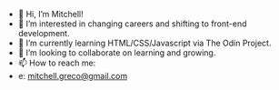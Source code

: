 - 👋 Hi, I’m Mitchell!
- 👀 I’m interested in changing careers and shifting to front-end development.
- 🌱 I’m currently learning HTML/CSS/Javascript via The Odin Project.
- 💞️ I’m looking to collaborate on learning and growing.
- 📫 How to reach me:
- e: mitchell.greco@gmail.com

<!---
mgreco87/mgreco87 is a ✨ special ✨ repository because its `README.md` (this file) appears on your GitHub profile.
You can click the Preview link to take a look at your changes.
--->
